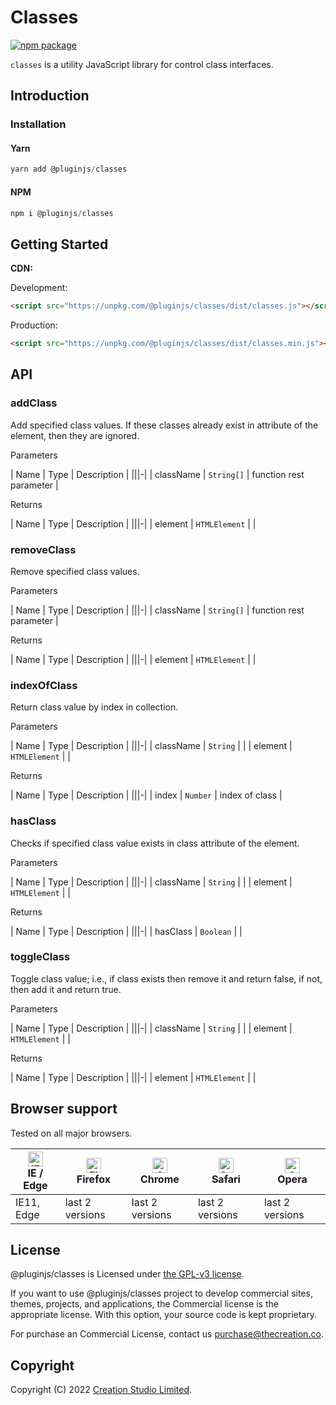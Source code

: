 # Classes

[![npm package](https://img.shields.io/npm/v/@pluginjs/classes.svg)](https://www.npmjs.com/package/@pluginjs/classes)

`classes` is a utility JavaScript library for control class interfaces.

## Introduction
### Installation

#### Yarn

```javascript
yarn add @pluginjs/classes
```

#### NPM

```javascript
npm i @pluginjs/classes
```

## Getting Started

**CDN:**

Development:

```html
<script src="https://unpkg.com/@pluginjs/classes/dist/classes.js"></script>
```

Production:

```html
<script src="https://unpkg.com/@pluginjs/classes/dist/classes.min.js"></script>
```

## API

### addClass

Add specified class values. If these classes already exist in attribute of the element, then they are ignored.

Parameters

| Name | Type | Description |
|||-|
| className | `String[]` | function rest parameter |

Returns

| Name | Type | Description |
|||-|
| element | `HTMLElement` | |

### removeClass

Remove specified class values.

Parameters

| Name | Type | Description |
|||-|
| className | `String[]` | function rest parameter |

Returns

| Name | Type | Description |
|||-|
| element | `HTMLElement` | |

### indexOfClass

Return class value by index in collection.

Parameters

| Name | Type | Description |
|||-|
| className | `String` | |
| element | `HTMLElement` | |

Returns

| Name | Type | Description |
|||-|
| index | `Number` | index of class |

### hasClass

Checks if specified class value exists in class attribute of the element.

Parameters

| Name | Type | Description |
|||-|
| className | `String` | |
| element | `HTMLElement` | |

Returns

| Name | Type | Description |
|||-|
| hasClass | `Boolean` | |

### toggleClass

Toggle class value; i.e., if class exists then remove it and return false, if not, then add it and return true.

Parameters

| Name | Type | Description |
|||-|
| className | `String` | |
| element | `HTMLElement` | |

Returns

| Name | Type | Description |
|||-|
| element | `HTMLElement` | |

## Browser support

Tested on all major browsers.

| [<img src="https://raw.githubusercontent.com/alrra/browser-logos/master/src/edge/edge_48x48.png" alt="IE / Edge" width="24px" height="24px" />](http://godban.github.io/browsers-support-badges/)</br>IE / Edge | [<img src="https://raw.githubusercontent.com/alrra/browser-logos/master/src/firefox/firefox_48x48.png" alt="Firefox" width="24px" height="24px" />](http://godban.github.io/browsers-support-badges/)</br>Firefox | [<img src="https://raw.githubusercontent.com/alrra/browser-logos/master/src/chrome/chrome_48x48.png" alt="Chrome" width="24px" height="24px" />](http://godban.github.io/browsers-support-badges/)</br>Chrome | [<img src="https://raw.githubusercontent.com/alrra/browser-logos/master/src/safari/safari_48x48.png" alt="Safari" width="24px" height="24px" />](http://godban.github.io/browsers-support-badges/)</br>Safari | [<img src="https://raw.githubusercontent.com/alrra/browser-logos/master/src/opera/opera_48x48.png" alt="Opera" width="24px" height="24px" />](http://godban.github.io/browsers-support-badges/)</br>Opera |
| --------- | --------- | --------- | --------- | --------- |
| IE11, Edge| last 2 versions| last 2 versions| last 2 versions| last 2 versions|

## License

@pluginjs/classes is Licensed under [the GPL-v3 license](LICENSE).

If you want to use @pluginjs/classes project to develop commercial sites, themes, projects, and applications, the Commercial license is the appropriate license. With this option, your source code is kept proprietary.

For purchase an Commercial License, contact us purchase@thecreation.co.

## Copyright

Copyright (C) 2022 [Creation Studio Limited](creationstudio.com).